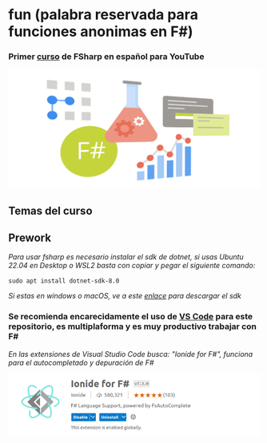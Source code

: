 # fun (palabra reservada para funciones anonimas en F#)

### Primer [curso]([https://www.youtube.com/channel/UCPb7qmZXP9J2lFlLmuY3I4g](https://www.youtube.com/channel/UCi-dr1Oe8oNtjlyjlPBx5gg)) de FSharp en español para YouTube

![](/Sources/fsharp.svg)

## Temas del curso


## Prework 

_Para usar fsharp es necesario instalar el sdk de dotnet, si usas Ubuntu 22.04 en Desktop o WSL2 basta con copiar y pegar el siguiente comando:_

```
sudo apt install dotnet-sdk-8.0
```

_Si estas en windows o macOS, ve a este [enlace](https://dotnet.microsoft.com/en-us/download) para descargar el sdk_

### Se recomienda encarecidamente el uso de [VS Code](https://code.visualstudio.com/Download) para este repositorio, es multiplaforma y es muy productivo trabajar con F#

_En las extensiones de Visual Studio Code busca: "Ionide for F#", funciona para el autocompletado y depuración de F#_

![](/Sources/Ionide.png)






